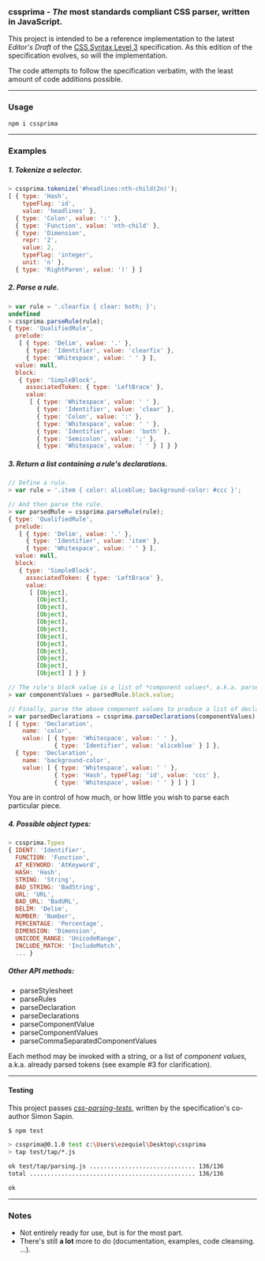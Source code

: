 ### cssprima - *The* most standards compliant CSS parser, written in JavaScript.

This project is intended to be a reference implementation to the latest *Editor's Draft* of the  [CSS Syntax Level 3](http://dev.w3.org/csswg/css-syntax/) specification. As this edition of the specification evolves, so will the implementation.

The code attempts to follow the specification verbatim, with the least amount of code additions possible.

----------------------------
### Usage

```js
npm i cssprima
```
----------------------------

### Examples

##### 1. Tokenize a selector.
```js
> cssprima.tokenize('#headlines:nth-child(2n)');
[ { type: 'Hash',
    typeFlag: 'id',
    value: 'headlines' },
  { type: 'Colon', value: ':' },
  { type: 'Function', value: 'nth-child' },
  { type: 'Dimension',
    repr: '2',
    value: 2,
    typeFlag: 'integer',
    unit: 'n' },
  { type: 'RightParen', value: ')' } ]
```

##### 2. Parse a rule.

```js
> var rule = '.clearfix { clear: both; }';
undefined
> cssprima.parseRule(rule);
{ type: 'QualifiedRule',
  prelude:
   [ { type: 'Delim', value: '.' },
     { type: 'Identifier', value: 'clearfix' },
     { type: 'Whitespace', value: ' ' } ],
  value: null,
  block:
   { type: 'SimpleBlock',
     associatedToken: { type: 'LeftBrace' },
     value:
      [ { type: 'Whitespace', value: ' ' },
        { type: 'Identifier', value: 'clear' },
        { type: 'Colon', value: ':' },
        { type: 'Whitespace', value: ' ' },
        { type: 'Identifier', value: 'both' },
        { type: 'Semicolon', value: ';' },
        { type: 'Whitespace', value: ' ' } ] } }
```

##### 3. Return a list containing a rule's declarations.

```js
// Define a rule.
> var rule = '.item { color: aliceblue; background-color: #ccc }';

// And then parse the rule.
> var parsedRule = cssprima.parseRule(rule);
{ type: 'QualifiedRule',
  prelude:
   [ { type: 'Delim', value: '.' },
     { type: 'Identifier', value: 'item' },
     { type: 'Whitespace', value: ' ' } ],
  value: null,
  block:
   { type: 'SimpleBlock',
     associatedToken: { type: 'LeftBrace' },
     value:
      [ [Object],
        [Object],
        [Object],
        [Object],
        [Object],
        [Object],
        [Object],
        [Object],
        [Object],
        [Object],
        [Object],
        [Object] ] } }

// The rule's block value is a list of *component values*, a.k.a. parsed tokens.
> var componentValues = parsedRule.block.value;

// Finally, parse the above component values to produce a list of declarations.
> var parsedDeclarations = cssprima.parseDeclarations(componentValues);
[ { type: 'Declaration',
    name: 'color',
    value: [ { type: 'Whitespace', value: ' ' },
             { type: 'Identifier', value: 'aliceblue' } ] },
  { type: 'Declaration',
    name: 'background-color',
    value: [ { type: 'Whitespace', value: ' ' },
             { type: 'Hash', typeFlag: 'id', value: 'ccc' },
             { type: 'Whitespace', value: ' ' } ] } ]
```

You are in control of how much, or how little you wish to parse each particular piece.

##### 4. Possible object types:

```js
> cssprima.Types
{ IDENT: 'Identifier',
  FUNCTION: 'Function',
  AT_KEYWORD: 'AtKeyword',
  HASH: 'Hash',
  STRING: 'String',
  BAD_STRING: 'BadString',
  URL: 'URL',
  BAD_URL: 'BadURL',
  DELIM: 'Delim',
  NUMBER: 'Number',
  PERCENTAGE: 'Percentage',
  DIMENSION: 'Dimension',
  UNICODE_RANGE: 'UnicodeRange',
  INCLUDE_MATCH: 'IncludeMatch',
  ... }
```

##### Other API methods:

+ parseStylesheet
+ parseRules
+ parseDeclaration
+ parseDeclarations
+ parseComponentValue
+ parseComponentValues
+ parseCommaSeparatedComponentValues

Each method may be invoked with a string, or a list of *component values*, a.k.a. already parsed tokens (see example #3 for clarification).

----------------------------
#### Testing

This project passes [*css-parsing-tests*](https://github.com/simonSapin/css-parsing-tests/), written by the specification's co-author Simon Sapin.

```bash
$ npm test

> cssprima@0.1.0 test c:\Users\ezequiel\Desktop\cssprima
> tap test/tap/*.js

ok test/tap/parsing.js .............................. 136/136
total ............................................... 136/136

ok
```

----------------------------
### Notes

+ Not entirely ready for use, but is for the most part.
+ There's still **a lot** more to do (documentation, examples, code cleansing. ...).
